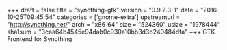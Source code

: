 +++
draft = false
title = "syncthing-gtk"
version = "0.9.2.3-1"
date = "2016-10-25T09:45:54"
categories = ['gnome-extra']
upstreamurl = "http://syncthing.net/"
arch = "x86_64"
size = "524360"
usize = "1978444"
sha1sum = "3caa64b4545e94dab0c930a10bb3d3b240484dfa"
+++
GTK Frontend for Syncthing